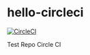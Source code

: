 # hello-circleci

[![CircleCI](https://circleci.com/gh/DeppsOpz/hello-circleci/tree/circleci-project-setup.svg?style=svg)](https://circleci.com/gh/DeppsOpz/hello-circleci/tree/circleci-project-setup)

Test Repo Circle CI
